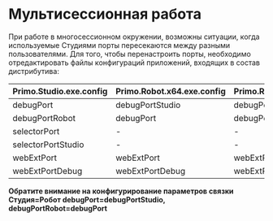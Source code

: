 # Мультисессионная работа

При работе в многосессионном окружении, возможны ситуации, когда используемые Студиями порты пересекаются между разными пользователями. Для того, чтобы перенастроить порты, необходимо отредактировать файлы конфигураций приложений, входящих в состав дистрибутива:

<table><thead><tr><th>Primo.Studio.exe.config</th><th>Primo.Robot.x64.exe.config</th><th>Primo.Robot.exe.config</th><th width="200">LTools.WebBrowser.Native.exe.config</th><th>LTools.Selector.exe.config</th></tr></thead><tbody><tr><td>debugPort</td><td>debugPortStudio</td><td>debugPortStudio</td><td>-</td><td>-</td></tr><tr><td>debugPortRobot</td><td>debugPort</td><td>debugPort</td><td>-</td><td>-</td></tr><tr><td>selectorPort</td><td>-</td><td>-</td><td>-</td><td>selectorPort</td></tr><tr><td>selectorPortStudio</td><td>-</td><td>-</td><td>-</td><td>selectorPortStudio</td></tr><tr><td>webExtPort</td><td>webExtPort</td><td>webExtPort</td><td>webExtPort</td><td>webExtPort</td></tr><tr><td>webExtPortDebug</td><td>webExtPortDebug</td><td>webExtPortDebug</td><td>webExtPortDebug</td><td>webExtPortDebug</td></tr></tbody></table>

**Обратите внимание на конфигурирование параметров связки Студия=Робот debugPort=debugPortStudio, debugPortRobot=debugPort**

